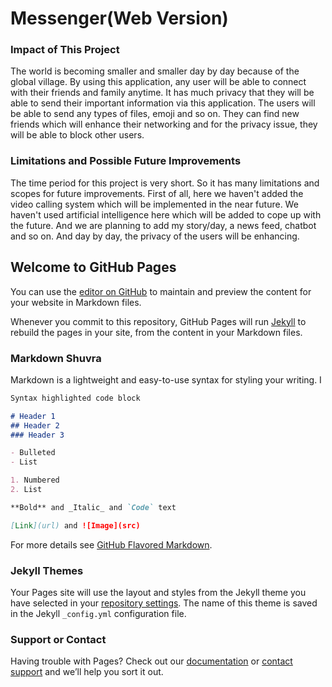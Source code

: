 # Messenger(Web Version)

### Impact of This Project

The world is becoming smaller and smaller day by day because of the global village. By using this application, any user will be able to connect with their friends and family anytime. It has much privacy that they will be able to send their important information via this application. The users will be able to send any types of files, emoji and so on. They can find new friends which will enhance their networking and for the privacy issue, they will be able to block other users.

### Limitations and Possible Future Improvements

The time period for this project is very short. So it has many limitations and scopes for future improvements. First of all, here we haven't added the video calling system which will be implemented in the near future. We haven't used artificial intelligence here which will be added to cope up with the future. And we are planning to add my story/day, a news feed, chatbot and so on. And day by day, the privacy of the users will be enhancing.
































## Welcome to GitHub Pages

You can use the [editor on GitHub](https://github.com/shuvra59/Messenger-Web-Version-/edit/master/README.md) to maintain and preview the content for your website in Markdown files.

Whenever you commit to this repository, GitHub Pages will run [Jekyll](https://jekyllrb.com/) to rebuild the pages in your site, from the content in your Markdown files.

### Markdown Shuvra

Markdown is a lightweight and easy-to-use syntax for styling your writing. I

```markdown
Syntax highlighted code block

# Header 1
## Header 2
### Header 3

- Bulleted
- List

1. Numbered
2. List

**Bold** and _Italic_ and `Code` text

[Link](url) and ![Image](src)
```

For more details see [GitHub Flavored Markdown](https://guides.github.com/features/mastering-markdown/).

### Jekyll Themes

Your Pages site will use the layout and styles from the Jekyll theme you have selected in your [repository settings](https://github.com/shuvra59/Messenger-Web-Version-/settings). The name of this theme is saved in the Jekyll `_config.yml` configuration file.

### Support or Contact

Having trouble with Pages? Check out our [documentation](https://help.github.com/categories/github-pages-basics/) or [contact support](https://github.com/contact) and we’ll help you sort it out.
